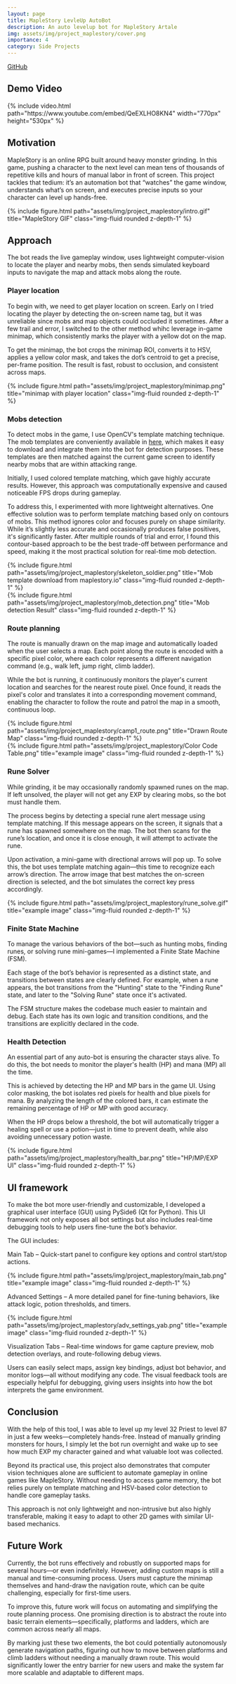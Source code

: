 ```yaml
---
layout: page
title: MapleStory LevleUp AutoBot 
description: An auto levelup bot for MapleStory Artale
img: assets/img/project_maplestory/cover.png
importance: 4
category: Side Projects
---
```


<!-- hyperlink icon  -->
<div class="row" style="margin-bottom: 20px;">
    <!-- github icon -->
    <div class="col-sm mt-3 mt-md-0 text-center">
        <div class="icon-with-text">
            <a href="https://github.com/KenYu910645/MapleStoryAutoLevelUp" target="_blank" rel="noopener noreferrer">
            <span class="icon-text h3">GitHub</span>
            <i class="fa-brands fa-github h3"></i></a>
        </div>
    </div>
</div>

## Demo Video

<!-- youtube  -->
<div class="row justify-content-sm-center">
    <div class="col-sm-12">
        {% include video.html path="https://www.youtube.com/embed/QeEXLHO8KN4" width="770px" height="530px" %}
    </div>
</div>

## Motivation

MapleStory is an online RPG built around heavy monster grinding. In this game, pushing a character to the next level can mean tens of thousands of repetitive kills and hours of manual labor in front of screen. This project tackles that tedium: it’s an automation bot that “watches” the game window, understands what’s on screen, and executes precise inputs so your character can level up hands-free.

<div class="row">
    <div class="col-sm mt-3 mt-md-0">
        {% include figure.html path="assets/img/project_maplestory/intro.gif" title="MapleStory GIF" class="img-fluid rounded z-depth-1" %}
    </div>
</div>

## Approach

The bot reads the live gameplay window, uses lightweight computer-vision to locate the player and nearby mobs, then sends simulated keyboard inputs to navigate the map and attack mobs along the route.

### Player location

To begin with, we need to get player location on screen. Early on I tried locating the player by detecting the on-screen name tag, but it was unreliable since mobs and map objects could occluded it sometimes. After a few trail and error, I switched to the other method whihc leverage in-game minimap, which consistently marks the player with a yellow dot on the map.

To get the minimap, the bot crops the minimap ROI, converts it to HSV, applies a yellow color mask, and takes the dot’s centroid to get a precise, per-frame position. The result is fast, robust to occlusion, and consistent across maps.

<div class="row">
    <div class="col-sm mt-3 mt-md-0">
        {% include figure.html path="assets/img/project_maplestory/minimap.png" title="minimap with player location" class="img-fluid rounded z-depth-1" %}
    </div>
</div>

### Mobs detection

To detect mobs in the game, I use OpenCV's template matching technique. The mob templates are conveniently available in [here](https://maplestory.io/), which makes it easy to download and integrate them into the bot for detection purposes. These templates are then matched against the current game screen to identify nearby mobs that are within attacking range.

Initially, I used colored template matching, which gave highly accurate results. However, this approach was computationally expensive and caused noticeable FPS drops during gameplay.

To address this, I experimented with more lightweight alternatives. One effective solution was to perform template matching based only on contours of mobs. This method ignores color and focuses purely on shape similarity. While it’s slightly less accurate and occasionally produces false positives, it's significantly faster. After multiple rounds of trial and error, I found this contour-based approach to be the best trade-off between performance and speed, making it the most practical solution for real-time mob detection.

<div class="row">
    <div class="col-sm mt-3 mt-md-0">
        {% include figure.html path="assets/img/project_maplestory/skeleton_soldier.png" title="Mob template download from maplestory.io" class="img-fluid rounded z-depth-1" %}
    </div>
</div>

<div class="row">
    <div class="col-sm mt-3 mt-md-0">
        {% include figure.html path="assets/img/project_maplestory/mob_detection.png" title="Mob detection Result" class="img-fluid rounded z-depth-1" %}
    </div>
</div>

### Route planning
The route is manually drawn on the map image and automatically loaded when the user selects a map. Each point along the route is encoded with a specific pixel color, where each color represents a different navigation command (e.g., walk left, jump right, climb ladder).

While the bot is running, it continuously monitors the player's current location and searches for the nearest route pixel. Once found, it reads the pixel's color and translates it into a corresponding movement command, enabling the character to follow the route and patrol the map in a smooth, continuous loop.

<div class="row">
    <div class="col-sm mt-3 mt-md-0">
        {% include figure.html path="assets/img/project_maplestory/camp1_route.png" title="Drawn Route Map" class="img-fluid rounded z-depth-1" %}
    </div>
</div>

<div class="row">
    <div class="col-sm mt-3 mt-md-0">
        {% include figure.html path="assets/img/project_maplestory/Color Code Table.png" title="example image" class="img-fluid rounded z-depth-1" %}
    </div>
</div>

### Rune Solver

While grinding, it be may occasionally randomly spawned runes on the map. If left unsolved, the player will not get any EXP by clearing mobs, so the bot must handle them.

The process begins by detecting a special rune alert message using template matching. If this message appears on the screen, it signals that a rune has spawned somewhere on the map. The bot then scans for the rune’s location, and once it is close enough, it will attempt to activate the rune.

Upon activation, a mini-game with directional arrows will pop up. To solve this, the bot uses template matching again—this time to recognize each arrow’s direction. The arrow image that best matches the on-screen direction is selected, and the bot simulates the correct key press accordingly.

<div class="row">
    <div class="col-sm mt-3 mt-md-0">
        {% include figure.html path="assets/img/project_maplestory/rune_solve.gif" title="example image" class="img-fluid rounded z-depth-1" %}
    </div>
</div>

### Finite State Machine
To manage the various behaviors of the bot—such as hunting mobs, finding runes, or solving rune mini-games—I implemented a Finite State Machine (FSM).

Each stage of the bot’s behavior is represented as a distinct state, and transitions between states are clearly defined. For example, when a rune appears, the bot transitions from the "Hunting" state to the "Finding Rune" state, and later to the "Solving Rune" state once it's activated.

The FSM structure makes the codebase much easier to maintain and debug. Each state has its own logic and transition conditions, and the transitions are explicitly declared in the code.

### Health Detection

An essential part of any auto-bot is ensuring the character stays alive. To do this, the bot needs to monitor the player's health (HP) and mana (MP) all the time.

This is achieved by detecting the HP and MP bars in the game UI. Using color masking, the bot isolates red pixels for health and blue pixels for mana. By analyzing the length of the colored bars, it can estimate the remaining percentage of HP or MP with good accuracy.

When the HP drops below a threshold, the bot will automatically trigger a healing spell or use a potion—just in time to prevent death, while also avoiding unnecessary potion waste.

<div class="row">
    <div class="col-sm mt-3 mt-md-0">
        {% include figure.html path="assets/img/project_maplestory/health_bar.png" title="HP/MP/EXP UI" class="img-fluid rounded z-depth-1" %}
    </div>
</div>

## UI framework
To make the bot more user-friendly and customizable, I developed a graphical user interface (GUI) using PySide6 (Qt for Python). This UI framework not only exposes all bot settings but also includes real-time debugging tools to help users fine-tune the bot’s behavior.

The GUI includes:

Main Tab – Quick-start panel to configure key options and control start/stop actions.
<div class="row">
    <div class="col-sm mt-3 mt-md-0">
        {% include figure.html path="assets/img/project_maplestory/main_tab.png" title="example image" class="img-fluid rounded z-depth-1" %}
    </div>
</div>

Advanced Settings – A more detailed panel for fine-tuning behaviors, like attack logic, potion thresholds, and timers.
<div class="row">
    <div class="col-sm mt-3 mt-md-0">
        {% include figure.html path="assets/img/project_maplestory/adv_settings_yab.png" title="example image" class="img-fluid rounded z-depth-1" %}
    </div>
</div>

Visualization Tabs – Real-time windows for game capture preview, mob detection overlays, and route-following debug views.

Users can easily select maps, assign key bindings, adjust bot behavior, and monitor logs—all without modifying any code. The visual feedback tools are especially helpful for debugging, giving users insights into how the bot interprets the game environment.

## Conclusion
With the help of this tool, I was able to level up my level 32 Priest to level 87 in just a few weeks—completely hands-free. Instead of manually grinding monsters for hours, I simply let the bot run overnight and wake up to see how much EXP my character gained and what valuable loot was collected.

Beyond its practical use, this project also demonstrates that computer vision techniques alone are sufficient to automate gameplay in online games like MapleStory. Without needing to access game memory, the bot relies purely on template matching and HSV-based color detection to handle core gameplay tasks.

This approach is not only lightweight and non-intrusive but also highly transferable, making it easy to adapt to other 2D games with similar UI-based mechanics.

## Future Work
Currently, the bot runs effectively and robustly on supported maps for several hours—or even indefinitely. However, adding custom maps is still a manual and time-consuming process. Users must capture the minimap themselves and hand-draw the navigation route, which can be quite challenging, especially for first-time users.

To improve this, future work will focus on automating and simplifying the route planning process. One promising direction is to abstract the route into basic terrain elements—specifically, platforms and ladders, which are common across nearly all maps.

By marking just these two elements, the bot could potentially autonomously generate navigation paths, figuring out how to move between platforms and climb ladders without needing a manually drawn route. This would significantly lower the entry barrier for new users and make the system far more scalable and adaptable to different maps.

